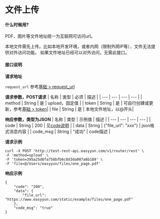 # 文件上传


####  什么时候用?

PDF、图片等文件地址统一为互联网可访问url。

本地文件需先上传。比如本地开发环境，或者内网（限制外网IP等），文件无法提供对外访问功能。
如果文件地址已经可以对外访问，无需此接口。


#### 接口说明

**请求地址**

`request_url` 参考[基础 > request_url](/api/base.html#request-url)

**请求参数，POST请求**
| 名称 | 类型 | 必须 | 描述 |
| --- | --- | --- | --- |
| method | String | 是 | upload，固定值 |
| token | String | 是 | 可自行创建或更新，参考[基础 > token](/api/base.html#token)|
| file | String | 是 | 本地文件地址，以@开头|

**响应参数，类型为JSON**
| 名称 | 类型 | 示例值 | 描述 |
| --- | --- | --- | --- |
| code | String | 200 | 见[code说明](/api/code.html) |
| data | String | {"file_url": "xxx"} | json格式消息内容 |
| code_msg | String | "成功" | code描述 |

**请求示例**
```shell
curl -X POST 'http://test-rest-api.easyyun.com/v1/router/rest' \
-F 'method=upload' \
-F 'token=395a25d6fa758bfb6c0d3da007a8b189' \
-F 'file=@/Users/easyyun/files/one_page.pdf'
```

**响应示例**
```shell
{
	"code": "200",
	"data": {
		"file_url": "https://www.easyyun.com/static/example/files/one_page.pdf"
	},
	"code_msg": "true"
}
```
